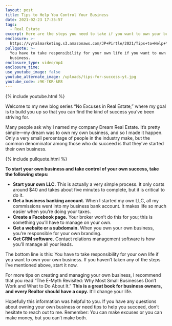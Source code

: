```yaml
---
layout: post
title: Tips to Help You Control Your Business
date: 2021-02-23 17:35:57
tags:
  - Real Estate
excerpt: Here are the steps you need to take if you want to own your business.
enclosure: >-
  https://vyralmarketing.s3.amazonaws.com/JP+Pirtle/2021/Tips+to+Help+You+Control+Your+Business.mp4
pullquote: >-
  You have to take responsibility for your own life if you want to own your own
  business.
enclosure_type: video/mp4
enclosure_time:
use_youtube_image: false
youtube_alternate_image: /uploads/tips-for-success-yt.jpg
youtube_code: z9K-fKR-kE8
---
```


{% include youtube.html %}

Welcome to my new blog series “No Excuses in Real Estate,” where my goal is to build you up so that you can find the kind of success you’ve been striving for.

Many people ask why I named my company Dream Real Estate. It’s pretty simple—my dream was to own my own business, and so I made it happen. Only a very small percentage of people in the industry make, but the common denominator among those who do succeed is that they’ve started their own business.

{% include pullquote.html %}

**To start your own business and take control of your own success, take the following steps:**

* **Start your own LLC.** This is actually a very simple process. It only costs around $40 and takes about five minutes to complete, but it is critical to do it.
* **Get a business banking account.** When I started my own LLC, all my commissions went into my business bank account. It makes life so much easier when you’re doing your taxes.
* **Create a Facebook page.** Your broker won’t do this for you; this is something you’ll have to manage on your own.
* **Get a website or a subdomain.** When you own your own business, you’re responsible for your own branding.
* **Get CRM software.** Contact relations management software is how you’ll manage all your leads.

The bottom line is this: You have to take responsibility for your own life if you want to own your own business. If you haven’t taken any of the steps I’ve mentioned above, start it now.

For more tips on creating and managing your own business, I recommend that you read “The E-Myth Revisited: Why Most Small Businesses Don’t Work and What to Do About It.” **This is a great book for business owners, and every Realtor should have a copy.** It’ll change your life.

Hopefully this information was helpful to you. If you have any questions about owning your own business or need tips to help you succeed, don’t hesitate to reach out to me. Remember: You can make excuses or you can make money, but you can’t make both.
